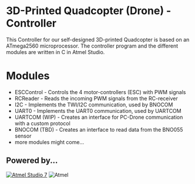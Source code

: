 # 3D-Printed Quadcopter (Drone) - Controller

This Controller for our self-designed 3D-printed Quadcopter is based on an ATmega2560 microprocessor.
The controller program and the different modules are written in C in Atmel Studio.

# Modules

  - ESCControl - Controls the 4 motor-controllers (ESC) with PWM signals
  - RCReader - Reads the incoming PWM signals from the RC-receiver
  - I2C - Implements the TWI/I2C communication, used by BNOCOM
  - UART0 - Implements the UART0 communication, used by UARTCOM
  - UARTCOM (WIP) - Creates an interface for PC-Drone communication with a custom protocol
  - BNOCOM (TBD) - Creates an interface to read data from the BNO055 sensor
  - more modules might come...
 

Powered by...
--
[![Atmel Studio 7](http://www.atmel.com/Images/Studio7__HomePage_980x352.jpg)](http://www.atmel.com/microsite/atmel-studio/)
![Atmel](https://micrium.com/wp-content/uploads/2012/08/Atmel-Logo.png)